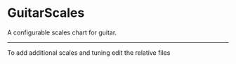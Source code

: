 # GuitarScales
A configurable scales chart for guitar.

---

To add additional scales and tuning edit the relative files
